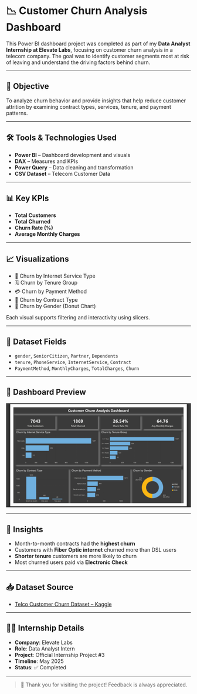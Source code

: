 # 📉 Customer Churn Analysis Dashboard

This Power BI dashboard project was completed as part of my **Data Analyst Internship at Elevate Labs**, focusing on customer churn analysis in a telecom company. The goal was to identify customer segments most at risk of leaving and understand the driving factors behind churn.

---

## 🎯 Objective

To analyze churn behavior and provide insights that help reduce customer attrition by examining contract types, services, tenure, and payment patterns.

---

## 🛠 Tools & Technologies Used

- **Power BI** – Dashboard development and visuals  
- **DAX** – Measures and KPIs  
- **Power Query** – Data cleaning and transformation  
- **CSV Dataset** – Telecom Customer Data

---

## 📊 Key KPIs

- **Total Customers**  
- **Total Churned**  
- **Churn Rate (%)**  
- **Average Monthly Charges**

---

## 📈 Visualizations

- 📶 Churn by Internet Service Type  
- 🗓️ Churn by Tenure Group  
- 💳 Churn by Payment Method  
- 📜 Churn by Contract Type  
- 👥 Churn by Gender (Donut Chart)

Each visual supports filtering and interactivity using slicers.

---

## 📁 Dataset Fields

- `gender`, `SeniorCitizen`, `Partner`, `Dependents`  
- `tenure`, `PhoneService`, `InternetService`, `Contract`  
- `PaymentMethod`, `MonthlyCharges`, `TotalCharges`, `Churn`

---

## 📸 Dashboard Preview

![Dashboard Screenshot](https://github.com/TejasDeveloper-analyst/Elevate_labs/blob/654fb770b7277df3e574ebda6b0f4ac833aa55d2/PROJECT_3/Dashboard.png)

---

## 🧠 Insights

- Month-to-month contracts had the **highest churn**
- Customers with **Fiber Optic internet** churned more than DSL users
- **Shorter tenure** customers are more likely to churn
- Most churned users paid via **Electronic Check**

---

## 📥 Dataset Source

- [Telco Customer Churn Dataset – Kaggle](https://www.kaggle.com/datasets/blastchar/telco-customer-churn)

---

## 🧑‍💼 Internship Details

- **Company**: Elevate Labs  
- **Role**: Data Analyst Intern  
- **Project**: Official Internship Project #3  
- **Timeline**: May 2025  
- **Status**: ✅ Completed

---
> 📌 Thank you for visiting the project! Feedback is always appreciated.
